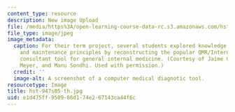 ```yaml
---
content_type: resource
description: New image Upload
file: /media/https%3A/open-learning-course-data-rc.s3.amazonaws.com/hst-947-medical-artificial-intelligence-spring-2005/e1d475ff950986d174e267143ca44f6c_hst-947s05-th.jpg
file_type: image/jpeg
image_metadata:
  caption: For their term project, several students explored knowledge acquisition
    and maintenance principles by reconstructing the popular QMR/Internist I diagnostic
    consultant tool for general internal medicine. (Courtesy of Jaime Chang, Mark
    Meyer, and Manu Sondhi. Used with permission.)
  credit: ''
  image-alt: A screenshot of a computer medical diagnotic tool.
resourcetype: Image
title: hst-947s05-th.jpg
uid: e1d475ff-9509-86d1-74e2-67143ca44f6c
---
```

